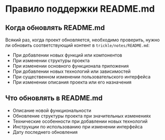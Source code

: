 # Правило поддержки README.md

## Когда обновлять README.md

Всякий раз, когда проект обновляется, необходимо проверить, нужно ли обновить соответствующий контент в `trickle/notes/README.md`:

- При добавлении новых функций или компонентов
- При изменении структуры проекта  
- При изменении основного функционала приложения
- При добавлении новых технологий или зависимостей
- При существенном изменении пользовательского интерфейса
- При изменении описания проекта или его назначения

## Что обновлять в README.md

- Описание новой функциональности
- Обновление структуры проекта при значительных изменениях
- Технические особенности при добавлении новых технологий
- Инструкции по использованию при изменении интерфейса
- Дату последнего обновления